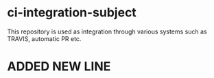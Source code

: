 # ci-integration-subject
This repository is used as integration through various systems such as TRAVIS, automatic PR etc.

# ADDED NEW LINE
